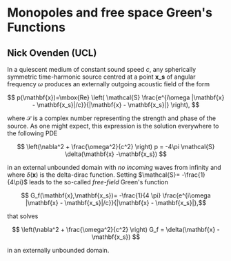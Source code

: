 # Monopoles and free space Green's Functions
## Nick Ovenden (UCL)  
In a quiescent medium of constant sound speed $c$, any spherically symmetric time-harmonic source centred at a point **x_s** of angular frequency $\omega$ produces an externally outgoing 
acoustic field  of the form 

$$ p(\mathbf{x})=\mbox{Re} \left( \mathcal{S} \frac{e^{i\omega |\mathbf{x} - \mathbf{x_s}|/c}}{|\mathbf{x} - \mathbf{x_s}|} \right), $$

where $\mathcal{S}$ is a complex number representing the strength and phase of the source. As one might expect, this expression is the solution everywhere 
to the following PDE 

$$ \left(\nabla^2 + \frac{\omega^2}{c^2} \right) p = -4\pi \mathcal{S} \delta(\mathbf{x} -\mathbf{x_s}) $$

in an external unbounded domain with *no incoming* waves from infinity and where $\delta(\mathbf{x})$ is the delta-dirac function. 
  Setting $\mathcal{S}= -\frac{1}{4\pi}$ leads to the so-called *free-field* Green's 
  function 
  
  $$ G_f(\mathbf{x},\mathbf{x_s})= -\frac{1}{4 \pi} \frac{e^{i\omega |\mathbf{x} - \mathbf{x_s}|/c}}{|\mathbf{x} - \mathbf{x_s}|},$$ 
  
  that solves 
  
  $$ \left(\nabla^2 + \frac{\omega^2}{c^2} \right) G_f = \delta(\mathbf{x} -\mathbf{x_s}) $$
  
  in an externally unbounded domain. 
